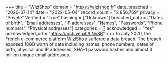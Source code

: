 +++
title = "WiziShop"
domain = "https://wizishop.fr"
date_breached = "2020-07-14"
date = "2022-05-04"
record_count = "2,856,769"
privacy = "Private"
Verified = "True"
hashing = ["Unknown"]
breached_data = ["Dates of birth", "Email addresses", "IP addresses", "Names", "Passwords", "Phone numbers", "Physical addresses"]
categories = []
acknowledged = "Yes"
acknowledged_url = "https://archive.ph/LNv8B"
+++
In July 2020, the French e-commerce platform <a href="https://www.wizishop.fr/" target="_blank" rel="noopener">WiziShop</a> suffered a data breach. The breach exposed 18GB worth of data including names, phone numbers, dates of birth, physical and IP addresses, SHA-1 password hashes and almost 3 million unique email addresses.
